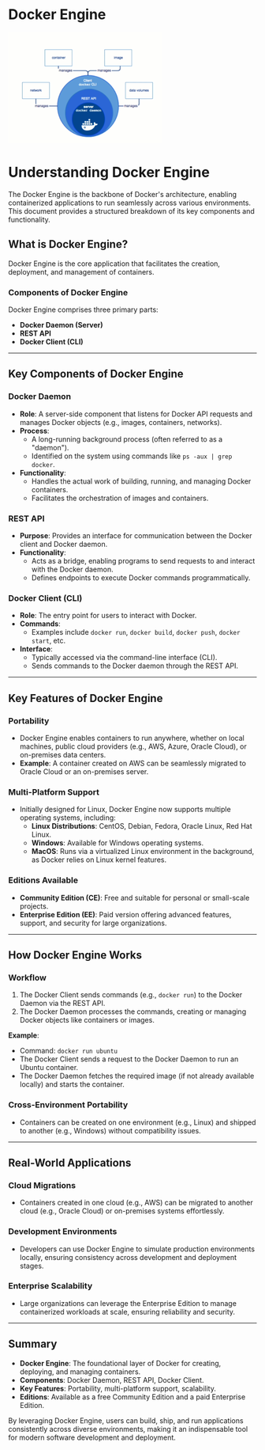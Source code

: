 # Docker Engine

![alt text](image-1.png)

# Understanding Docker Engine

The Docker Engine is the backbone of Docker's architecture, enabling containerized applications to run seamlessly across various environments. This document provides a structured breakdown of its key components and functionality.

## What is Docker Engine?

Docker Engine is the core application that facilitates the creation, deployment, and management of containers.

### Components of Docker Engine

Docker Engine comprises three primary parts:

- **Docker Daemon (Server)**
- **REST API**
- **Docker Client (CLI)**

---

## Key Components of Docker Engine

### Docker Daemon

- **Role**: A server-side component that listens for Docker API requests and manages Docker objects (e.g., images, containers, networks).
- **Process**:
  - A long-running background process (often referred to as a "daemon").
  - Identified on the system using commands like `ps -aux | grep docker`.
- **Functionality**:
  - Handles the actual work of building, running, and managing Docker containers.
  - Facilitates the orchestration of images and containers.

### REST API

- **Purpose**: Provides an interface for communication between the Docker client and Docker daemon.
- **Functionality**:
  - Acts as a bridge, enabling programs to send requests to and interact with the Docker daemon.
  - Defines endpoints to execute Docker commands programmatically.

### Docker Client (CLI)

- **Role**: The entry point for users to interact with Docker.
- **Commands**:
  - Examples include `docker run`, `docker build`, `docker push`, `docker start`, etc.
- **Interface**:
  - Typically accessed via the command-line interface (CLI).
  - Sends commands to the Docker daemon through the REST API.

---

## Key Features of Docker Engine

### Portability

- Docker Engine enables containers to run anywhere, whether on local machines, public cloud providers (e.g., AWS, Azure, Oracle Cloud), or on-premises data centers.
- **Example**: A container created on AWS can be seamlessly migrated to Oracle Cloud or an on-premises server.

### Multi-Platform Support

- Initially designed for Linux, Docker Engine now supports multiple operating systems, including:
  - **Linux Distributions**: CentOS, Debian, Fedora, Oracle Linux, Red Hat Linux.
  - **Windows**: Available for Windows operating systems.
  - **MacOS**: Runs via a virtualized Linux environment in the background, as Docker relies on Linux kernel features.

### Editions Available

- **Community Edition (CE)**: Free and suitable for personal or small-scale projects.
- **Enterprise Edition (EE)**: Paid version offering advanced features, support, and security for large organizations.

---

## How Docker Engine Works

### Workflow

1. The Docker Client sends commands (e.g., `docker run`) to the Docker Daemon via the REST API.
2. The Docker Daemon processes the commands, creating or managing Docker objects like containers or images.

**Example**:

- Command: `docker run ubuntu`
- The Docker Client sends a request to the Docker Daemon to run an Ubuntu container.
- The Docker Daemon fetches the required image (if not already available locally) and starts the container.

### Cross-Environment Portability

- Containers can be created on one environment (e.g., Linux) and shipped to another (e.g., Windows) without compatibility issues.

---

## Real-World Applications

### Cloud Migrations

- Containers created in one cloud (e.g., AWS) can be migrated to another cloud (e.g., Oracle Cloud) or on-premises systems effortlessly.

### Development Environments

- Developers can use Docker Engine to simulate production environments locally, ensuring consistency across development and deployment stages.

### Enterprise Scalability

- Large organizations can leverage the Enterprise Edition to manage containerized workloads at scale, ensuring reliability and security.

---

## Summary

- **Docker Engine**: The foundational layer of Docker for creating, deploying, and managing containers.
- **Components**: Docker Daemon, REST API, Docker Client.
- **Key Features**: Portability, multi-platform support, scalability.
- **Editions**: Available as a free Community Edition and a paid Enterprise Edition.

By leveraging Docker Engine, users can build, ship, and run applications consistently across diverse environments, making it an indispensable tool for modern software development and deployment.
